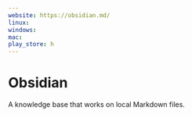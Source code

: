```yaml
---
website: https://obsidian.md/
linux: 
windows: 
mac: 
play_store: h
---
```


# Obsidian

A knowledge base that works on local Markdown files.
